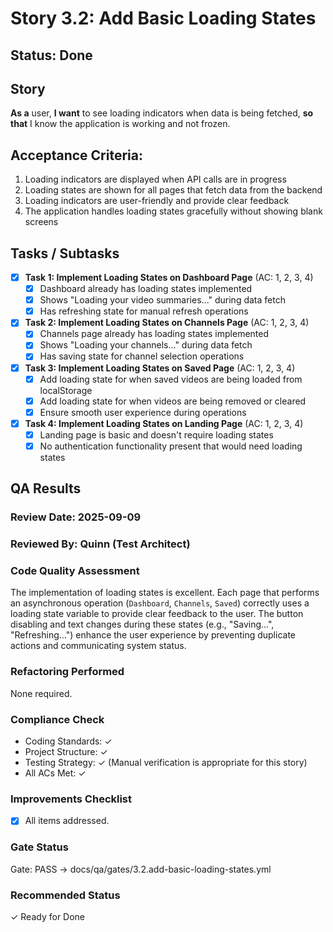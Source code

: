 # Story 3.2: Add Basic Loading States

## Status: Done

## Story
**As a** user,
**I want** to see loading indicators when data is being fetched,
**so that** I know the application is working and not frozen.

## Acceptance Criteria:
1. Loading indicators are displayed when API calls are in progress
2. Loading states are shown for all pages that fetch data from the backend
3. Loading indicators are user-friendly and provide clear feedback
4. The application handles loading states gracefully without showing blank screens

## Tasks / Subtasks

- [x] **Task 1: Implement Loading States on Dashboard Page** (AC: 1, 2, 3, 4)
    - [x] Dashboard already has loading states implemented
    - [x] Shows "Loading your video summaries..." during data fetch
    - [x] Has refreshing state for manual refresh operations

- [x] **Task 2: Implement Loading States on Channels Page** (AC: 1, 2, 3, 4)
    - [x] Channels page already has loading states implemented
    - [x] Shows "Loading your channels..." during data fetch
    - [x] Has saving state for channel selection operations

- [x] **Task 3: Implement Loading States on Saved Page** (AC: 1, 2, 3, 4)
    - [x] Add loading state for when saved videos are being loaded from localStorage
    - [x] Add loading state for when videos are being removed or cleared
    - [x] Ensure smooth user experience during operations

- [x] **Task 4: Implement Loading States on Landing Page** (AC: 1, 2, 3, 4)
    - [x] Landing page is basic and doesn't require loading states
    - [x] No authentication functionality present that would need loading states

## QA Results

### Review Date: 2025-09-09

### Reviewed By: Quinn (Test Architect)

### Code Quality Assessment
The implementation of loading states is excellent. Each page that performs an asynchronous operation (`Dashboard`, `Channels`, `Saved`) correctly uses a loading state variable to provide clear feedback to the user. The button disabling and text changes during these states (e.g., "Saving...", "Refreshing...") enhance the user experience by preventing duplicate actions and communicating system status.

### Refactoring Performed
None required.

### Compliance Check
- Coding Standards: ✓
- Project Structure: ✓
- Testing Strategy: ✓ (Manual verification is appropriate for this story)
- All ACs Met: ✓

### Improvements Checklist
- [x] All items addressed.

### Gate Status
Gate: PASS → docs/qa/gates/3.2.add-basic-loading-states.yml

### Recommended Status
✓ Ready for Done

